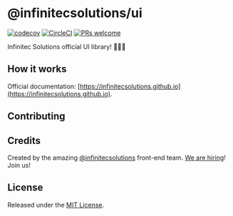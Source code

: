 # @infinitecsolutions/ui

[![codecov](https://codecov.io/gh/infinitecsolutions/ui/branch/master/graph/badge.svg)](https://codecov.io/gh/infinitecsolutions/ui) [![CircleCI](https://circleci.com/gh/infinitecsolutions/ui.svg?style=svg)](https://circleci.com/gh/infinitecsolutions/ui) [![PRs welcome](https://img.shields.io/badge/PRs-welcome-brightgreen.svg?style=flat-square)](http://makeapullrequest.com)

Infinitec Solutions official UI library! 👨🏻‍🎨

## How it works

Official documentation: [https://infinitecsolutions.github.io](https://infinitecsolutions.github.io).

## Contributing

## Credits

Created by the amazing [@infinitecsolutions](https://github.com/infinitecsolutions) front-end team. [We are hiring](https://infinitecsolutionsgmbh.recruitee.com/)! Join us!

## License

Released under the [MIT License](http://www.opensource.org/licenses/MIT).
